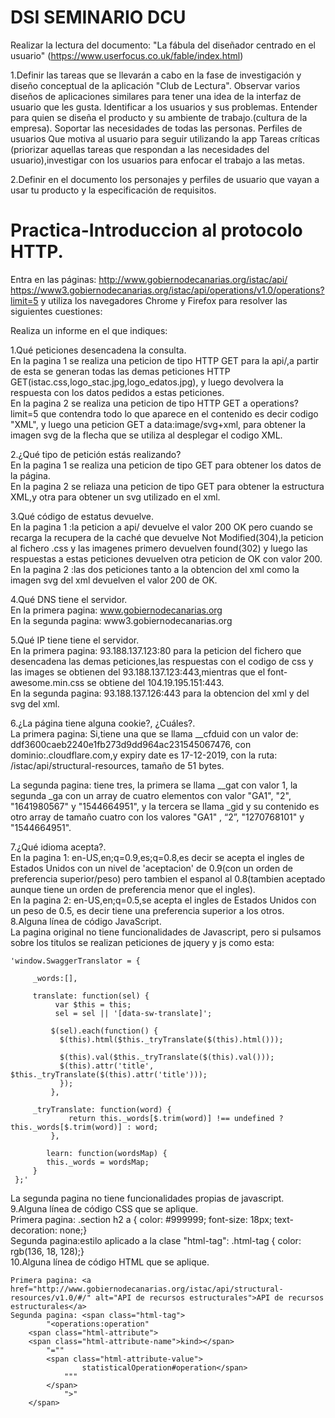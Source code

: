 # DSI SEMINARIO DCU
Realizar la lectura del documento: "La fábula del diseñador centrado en el usuario" (https://www.userfocus.co.uk/fable/index.html)
 
1.Definir las tareas que se llevarán a cabo en la fase de investigación y diseño conceptual de la aplicación "Club de Lectura".
	Observar varios diseños de aplicaciones similares para tener una idea de la interfaz de usuario que les gusta.
	Identificar a los usuarios y sus problemas. Entender para quien se diseña el producto y su ambiente de trabajo.(cultura de la empresa).
	Soportar las necesidades de todas las personas.
	Perfiles de usuarios
	Que motiva al usuario para seguir utilizando la app
	Tareas críticas (priorizar aquellas tareas que respondan a las necesidades del usuario),investigar con los usuarios para enfocar el trabajo a las metas.
	
2.Definir en el documento los personajes y perfiles de usuario que vayan a usar tu producto y la especificación de requisitos.
	

# Practica-Introduccion al protocolo HTTP.

Entra en las páginas: http://www.gobiernodecanarias.org/istac/api/ https://www3.gobiernodecanarias.org/istac/api/operations/v1.0/operations?limit=5 y utiliza los navegadores Chrome y Firefox para resolver las siguientes cuestiones:

Realiza un informe en el que indiques:

1.Qué peticiones desencadena la consulta.<br />
	En la pagina 1 se realiza una peticion de tipo HTTP GET para la api/,a partir de esta se generan todas las demas peticiones HTTP GET(istac.css,logo_stac.jpg,logo_edatos.jpg), y luego devolvera la respuesta con los datos pedidos a estas peticiones.<br />
	En la pagina 2 se realiza una peticion de tipo HTTP GET a operations?limit=5 que contendra todo lo que aparece en el contenido es decir codigo "XML", y luego una peticion GET a data:image/svg+xml, para obtener la imagen svg de la flecha que se utiliza al desplegar el codigo XML.<br />
	
2.¿Qué tipo de petición estás realizando? <br />
	En la pagina 1 se realiza una peticion de tipo GET para obtener los datos de la página.<br />
	En la pagina 2 se reliaza una peticion de tipo GET para obtener la estructura XML,y otra para obtener un svg utilizado en el xml.<br />
	
3.Qué código de estatus devuelve.<br />
	En la pagina 1 :la peticion a api/ devuelve el valor 200 OK pero cuando se recarga la recupera de la caché que devuelve Not Modified(304),la peticion al fichero .css y las imagenes primero devuelven found(302) y luego las respuestas a estas peticiones devuelven otra peticion de OK con valor 200.<br />
	En la pagina 2 :las dos peticiones tanto a la obtencion del xml como la imagen svg del xml devuelven el valor 200 de OK.<br />
	
4.Qué DNS tiene el servidor.<br />
	En la primera pagina: www.gobiernodecanarias.org <br />
	En la segunda pagina: www3.gobiernodecanarias.org <br />

5.Qué IP tiene tiene el servidor.<br />
	En la primera pagina: 93.188.137.123:80 para la peticion del fichero que desencadena las demas peticiones,las respuestas con el codigo de css y las images se obtienen del 93.188.137.123:443,mientras que el font-awesome.min.css se obtiene del 104.19.195.151:443.<br />
	En la segunda pagina: 93.188.137.126:443 para la obtencion del xml y del svg del xml.<br />
	
6.¿La página tiene alguna cookie?, ¿Cuáles?.<br />
	La primera pagina: Si,tiene una que se llama __cfduid con un valor de: ddf3600caeb2240e1fb273d9dd964ac231545067476, con dominio:.cloudflare.com,y expiry date es 17-12-2019, con la ruta: /istac/api/structural-resources, tamaño de 51 bytes. <br />

   La segunda pagina: tiene tres, la primera se llama __gat con valor 1, la segunda _ga con un array de cuatro elementos con valor "GA1", "2", "1641980567" y "1544664951", y la tercera se llama _gid y su contenido es otro array de tamaño cuatro con los valores  "GA1" ,  “2”,  "1270768101" y  "1544664951".<br />


7.¿Qué idioma acepta?.<br />
	En la pagina 1: en-US,en;q=0.9,es;q=0.8,es decir se acepta el ingles de Estados Unidos con un nivel de 'aceptacion' de 0.9(con un orden de preferencia superior/peso) pero tambien el espanol al 0.8(tambien aceptado aunque tiene un orden de preferencia menor que el ingles). <br />
	En la pagina 2: en-US,en;q=0.5,se acepta el ingles de Estados Unidos con un peso de 0.5, es decir tiene una preferencia superior a los otros.<br />
8.Alguna línea de código JavaScript. <br />
	La pagina original no tiene funcionalidades de Javascript, pero si pulsamos sobre los titulos se realizan peticiones de jquery y js como esta:
  
   	'window.SwaggerTranslator = {

   		 _words:[],

   		 translate: function(sel) {
    		  var $this = this;
      		  sel = sel || '[data-sw-translate]';

     		 $(sel).each(function() {
       		   $(this).html($this._tryTranslate($(this).html()));

        	   $(this).val($this._tryTranslate($(this).val()));
       		   $(this).attr('title', $this._tryTranslate($(this).attr('title')));
      		   });
    		 },

   		 _tryTranslate: function(word) {
      		     return this._words[$.trim(word)] !== undefined ? this._words[$.trim(word)] : word;
    		 },

    		learn: function(wordsMap) {
		    this._words = wordsMap;
   		 }
 	 };'
   	
   La segunda pagina no tiene funcionalidades propias de javascript.<br />
9.Alguna línea de código CSS que se aplique. <br />
	Primera pagina:
    	  .section h2 a {
       	  color: #999999;
       	  font-size: 18px;
       	  text-decoration: none;} <br />
	Segunda pagina:estilo aplicado a la clase "html-tag":
	  .html-tag {
             color: rgb(136, 18, 128);} <br />
10.Alguna línea de código HTML que se aplique. <br />
 	
	Primera pagina: <a href="http://www.gobiernodecanarias.org/istac/api/structural-resources/v1.0/#/" alt="API de recursos estructurales">API de recursos estructurales</a>
	Segunda pagina: <span class="html-tag">
        	"<operations:operation"
		<span class="html-attribute">
		<span class="html-attribute-name">kind></span>
			"=""
	  		<span class="html-attribute-value">
	        		statisticalOperation#operation</span>
				"""
	   		</span>
	    		">"
	   	</span> 
